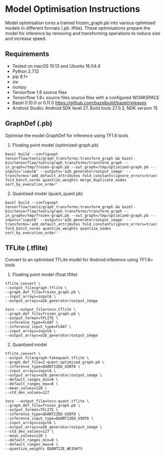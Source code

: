 # Model Optimisation Instructions

Model optimisation turns a trained frozen_graph.pb into various optimised models in different formats (.pb .tflite). These optimisations prepare the model for inference by removing and transforming operations to reduce size and increase speed.

## Requirements

- Tested on macOS 10.13 and Ubuntu 16.04.4
- Python 2.7.12
- pip 8.1+
- six
- numpy
- Tensorflow 1.6 source files
- Tensorflow 1.8+ source files source files with a configured WORKSPACE
- Bazel 0.10.0 or 0.11.0 https://github.com/bazelbuild/bazel/releases
- Android Studio: Android SDK level 27, Build tools 27.0.3, NDK version 15

## GraphDef (.pb)

Optimise the model GraphDef for inference using TF1.6 tools

1. Floating point model (optimized-graph.pb)

```
bazel build --config=opt tensorflow/tools/graph_transforms:transform_graph && bazel-bin/tensorflow/tools/graph_transforms/transform_graph --in_graph=/tmp/frozen-graph.pb --out_graph=/tmp/optimized-graph.pb --inputs=‘inputA’ --outputs='a2b_generator/output_image' --transforms='add_default_attributes fold_constants(ignore_errors=true) fold_batch_norms quantize_weights merge_duplicate_nodes sort_by_execution_order'
```

2. Quantised model (quant_quant.pb)

```
bazel build --config=opt tensorflow/tools/graph_transforms:transform_graph && bazel-bin/tensorflow/tools/graph_transforms/transform_graph --in_graph=/tmp/frozen-graph.pb --out_graph=/tmp/optimized-graph.pb --inputs=‘inputA’ --outputs='a2b_generator/output_image' --transforms='add_default_attributes fold_constants(ignore_errors=true) fold_batch_norms quantize_weights quantize_nodes sort_by_execution_order'
```

## TFLite (.tflite)

Convert to an optimised TFLite model for Android inference using TF1.8+ tools

1. Floating point model (float.tflite)

```
tflite_convert \
--output_file=graph.tflite \
--graph_def_file=frozen_graph.pb \
--input_arrays=inputA \
--output_arrays=a2b_generator/output_image

toco --output_file=toco.tflite \
--graph_def_file=frozen_graph.pb \
--output_format=TFLITE \
--inference_type=FLOAT \
--inference_input_type=FLOAT \
--input_arrays=inputA \
--output_arrays=a2b_generator/output_image
```

2. Quantised model 

```
tflite_convert \
--output_file=graph-fakequant.tflite \
--graph_def_file=2-quant-optimized_graph.pb \
--inference_type=QUANTIZED_UINT8 \
--input_arrays=inputA \
--output_arrays=a2b_generator/output_image \
--default_ranges_min=0 \
--default_ranges_max=6 \
--mean_values=128 \
--std_dev_values=127

toco --output_file=toco-quant.tflite \
--graph_def_file=frozen_graph.pb \
--output_format=TFLITE \
--inference_type=QUANTIZED_UINT8 \
--inference_input_type=QUANTIZED_UINT8 \
--input_arrays=inputA \
--output_arrays=a2b_generator/output_image \
--std_dev_values=127 \
--mean_values=128 \
--default_ranges_min=0 \
--default_ranges_max=6 \
--quantize_weights QUANTIZE_WEIGHTS
```
